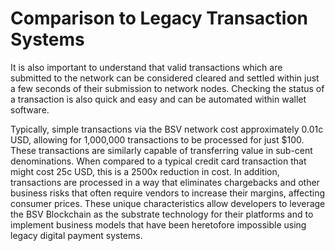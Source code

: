 # Comparison to Legacy Transaction Systems

It is also important to understand that valid transactions which are submitted to the network can be considered cleared and settled within just a few seconds of their submission to network nodes. Checking the status of a transaction is also quick and easy and can be automated within wallet software.

Typically, simple transactions via the BSV network cost approximately 0.01c USD, allowing for 1,000,000 transactions to be processed for just $100. These transactions are similarly capable of transferring value in sub-cent denominations. When compared to a typical credit card transaction that might cost 25c USD, this is a 2500x reduction in cost. In addition, transactions are processed in a way that eliminates chargebacks and other business risks that often require vendors to increase their margins, affecting consumer prices. These unique characteristics allow developers to leverage the BSV Blockchain as the substrate technology for their platforms and to implement business models that have been heretofore impossible using legacy digital payment systems.
